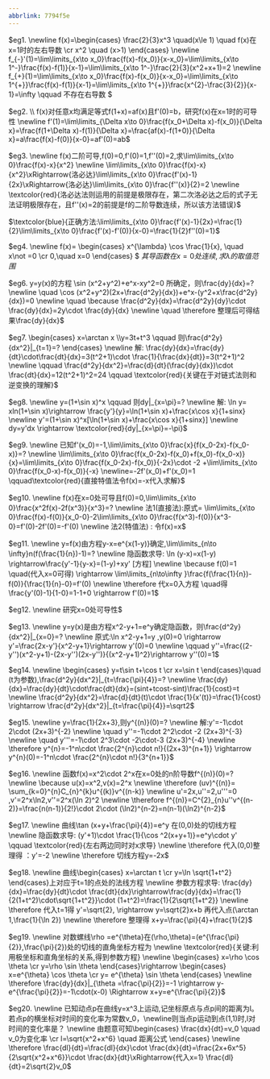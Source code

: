 ```yaml
---
abbrlink: 7794f5e
---
```


$eg1.
\newline f(x)=\begin{cases}
 \frac{2}{3}x^3 \quad(x\le 1) \quad f(x)在x=1时的左右导数
\cr x^2 \quad (x>1)
\end{cases}
\newline
f_{-}'(1)=\lim\limits_{x\to x_0}\frac{f(x)-f(x_0)}{x-x_0}=\lim\limits_{x\to 1^-}\frac{f(x)-f(1)}{x-1}=\lim\limits_{x\to 1^-}\frac{2}{3}(x^2+x+1)=2
\newline 
f_{+}(1)=\lim\limits_{x\to x_0}\frac{f(x)-f(x_0)}{x-x_0}=\lim\limits_{x\to 1^{+}}\frac{f(x)-f(1)}{x-1}=\lim\limits_{x\to 1^{+}}\frac{x^{2}-\frac{3}{2}}{x-1}=\infty \qquad 不存在右导数 $

$eg2.
\\ f(x)对任意x均满足等式f(1+x)=af(x)且f'(0)=b，研究f(x)在x=1时的可导性
\newline    f'(1)=\lim\limits_{\Delta x\to 0}\frac{f(x_0+\Delta x)-f(x_0)}{\Delta x}=\frac{f(1+\Delta x)-f(1)}{\Delta x}=\frac{af(x)-f(1+0)}{\Delta x}=a\frac{f(x)-f(0)}{x-0}=af'(0)=ab$

$eg3.
\newline f(x)二阶可导,f(0)=0,f'(0)=1,f''(0)=2,求\lim\limits_{x\to 0}\frac{f(x)-x}{x^2}
\newline \lim\limits_{x\to 0}\frac{f(x)-x}{x^2}\xRightarrow{洛必达}\lim\limits_{x\to 0}\frac{f'(x)-1}{2x}\xRightarrow{洛必达}\lim\limits_{x\to 0}\frac{f''(x)}{2}=2 
\newline \textcolor{red}{洛必达法则运用的前提是极限存在，第二次洛必达之后的式子无法证明极限存在，且f''(x)=2的前提是f的二阶导数连续，所以该方法错误}$



$\textcolor{blue}{正确方法:\lim\limits_{x\to 0}\frac{f'(x)-1}{2x}=\frac{1}{2}\lim\limits_{x\to 0}\frac{f'(x)-f'(0)}{x-0}=\frac{1}{2}f''(0)=1}$

$eg4.
\newline f(x)=
\begin{cases}
    x^{\lambda} \cos \frac{1}{x}, \quad x\not =0
\cr  0,\quad x=0 
\end{cases}
$
$其导函数在x=0处连续,求\lambda 的 取值范围$

$eg6. y=y(x)的方程 \sin (x^2+y^2)+e^x-xy^2=0 所确定，则\frac{dy}{dx}=?
\newline \quad \cos (x^2+y^2)(2x+\frac{d^2y}{dx})+e^x-(y^2+x\frac{d^2y}{dx})=0
\newline \quad \because \frac{d^2y}{dx}=\frac{d^2y}{dy}\cdot \frac{dy}{dx}=2y\cdot \frac{dy}{dx}
\newline \quad  \therefore 整理后可得结果\frac{dy}{dx}$

$eg7.
\begin{cases}
x=\arctan x
\\y=3t+t^3 \qquad 则\frac{d^2y}{dx^2}|_{t=1}=?
\end{cases}
\newline 解: \frac{dy}{dx}=\frac{dy}{dt}\cdot\frac{dt}{dx}=3(t^2+1)\cdot \frac{1}{\frac{dx}{dt}}=3(t^2+1)^2
\newline \qquad \frac{d^2y}{dx^2}=\frac{d}{dt}(\frac{dy}{dx})\cdot \frac{dt}{dx}=12(t^2+1)^2=24 \qquad \textcolor{red}{关键在于对链式法则和逆变换的理解}$

$eg8.
\newline y=(1+\sin x)^x \qquad 则dy|_{x=\pi}=?
\newline 解: \ln y= xln(1+\sin x)\rightarrow \frac{y'}{y}=\ln(1+\sin x)+\frac{x\cos x}{1+sinx}
\newline y'=(1+\sin x)^x[\ln(1+\sin x)+\frac{x\cos x}{1+sinx}]
\newline dy=y'dx \rightarrow \textcolor{red}{dy|_{x=\pi}=-\pi}$

$eg9.
\newline 已知f'(x_0)=-1,\lim\limits_{x\to 0}\frac{x}{f(x_0-2x)-f(x_0-x)}=?
\newline \lim\limits_{x\to 0}\frac{f(x_0-2x)-f(x_0)+f(x_0)-f(x_0-x)}{x}=\lim\limits_{x\to 0}\frac{f(x_0-2x)-f(x_0)}{-2x}\cdot -2 +\lim\limits_{x\to 0}\frac{f(x_0-x)-f(x_0)}{-x}
\newline=-2f'(x_0)+f'(x_0)=1
\qquad\textcolor{red}{直接特值法令f(x)=-x代入求解}$

$eg10.
\newline f(x)在x=0处可导且f(0)=0,\lim\limits_{x\to 0}\frac{x^2f(x)-2f(x^3)}{x^3}=?
\newline 法1(直接法):原式= \lim\limits_{x\to 0}\frac{f(x)-f(0)}{x_0-0}-2\lim\limits_{x\to 0}\frac{f(x^3)-f(0)}{x^3-0}=f'(0)-2f'(0)=-f'(0)
\newline 法2(特值法) : 令f(x)=x$

$eg11.
\newline y=f(x)由方程y-x=e^{x(1-y)}确定,\lim\limits_{n\to \infty}n(f(\frac{1}{n})-1)=?
\newline 隐函数求导: \ln (y-x)=x(1-y) \rightarrow\frac{y'-1}{y-x}=(1-y)+xy' [方程]
\newline \because f(0)=1 \quad(代入x=0可得) \rightarrow \lim\limits_{n\to\infty }\frac{f(\frac{1}{n})-f(0)}{\frac{1}{n}-0}=f'(0)
\newline \therefore 代x=0入方程 \quad得 \frac{y'(0)-1}{1-0}=1-1+0 \rightarrow f'(0)=1$

$eg12.
\newline 研究x=0处可导性$



$eg13.
\newline y=y(x)是由方程x^2-y+1=e^y确定隐函数，则\frac{d^2y}{dx^2}|_{x=0}=?
\newline 原式:\ln x^2-y+1=y ,y(0)=0 \rightarrow y'=\frac{2x-y'}{x^2-y+1}\rightarrow  y'(0)=0
\newline \qquad y''=\frac{(2-y'')(x^2-y+1)-(2x-y'')(2x-y'')}{(x^2-y+1)^2}\rightarrow y''(0)=1$

$eg14.
\newline \begin{cases}
y=t\sin t+\cos t
\cr x=\sin t
\end{cases}\quad (t为参数),\frac{d^2y}{dx^2}|_{t=\frac{\pi}{4}}=?
\newline \frac{dy}{dx}=\frac{dy}{dt}\cdot\frac{dt}{dx}=(sint+tcost-sint)\frac{1}{cost}=t
\newline \frac{d^2y}{dx^2}=\frac{d}{dt}(t)\cdot \frac{1}{x'(t)}=\frac{1}{cost} \rightarrow \frac{d^2y}{dx^2}|_{t=\frac{\pi}{4}}=\sqrt2$

$eg15.
\newline y=\frac{1}{2x+3},则y^{(n)}(0)=?
\newline 解:y'=-1\cdot 2\cdot (2x+3)^{-2}
\newline \quad y''=-1\cdot 2^2\cdot -2 (2x+3)^{-3}
\newline \quad y'''=-1\cdot 2^3\cdot -2\cdot-3 (2x+3)^{-4}
\newline \therefore y^{n}=-1^n\cdot \frac{2^{n}\cdot n!}{(2x+3)^{n+1}} \rightarrow y^{n}(0)=-1^n\cdot \frac{2^{n}\cdot n!}{3^{n+1}}$


$eg16.
\newline 函数f(x)=x^2\cdot 2^x在x=0处的n阶导数f^{(n)}(0)=?
\newline \because u(x)=x^2,v(x)=2^x 
\newline \therefore (uv)^{(n)}= \sum_{k=0}^{n}C_{n}^{k}u^{(k)}v^{(n-k)}
\newline u'=2x,u''=2,u'''=0 ,v'=2^x\ln2,v''=2^x(\ln 2)^2
\newline \therefore f^{(n)}=C^{2}_{n}u''v^{(n-2)}=\frac{n(n-1)}{2!}\cdot 2\cdot (\ln2)^{n-2}=n(n-1)(\ln2)^{n-2}$

$eg17.
\newline 曲线\tan (x+y+\frac{\pi}{4})=e^y 在(0,0)处的切线方程
\newline 隐函数求导: (y'+1)\cdot \frac{1}{\cos ^2(x+y+1)}=e^y\cdot y' \qquad \textcolor{red}{左右两边同时对x求导}
\newline \therefore 代入(0,0)整理得 ：y'=-2
\newline \therefore 切线方程y=-2x$

$eg18.
\newline 曲线\begin{cases}
x=\arctan t
\cr y=\ln \sqrt{1+t^2}
\end{cases}上对应于t=1的点处的法线方程
\newline 参数方程求导: \frac{dy}{dx}=\frac{dy}{dt}\cdot \frac{dt}{dx}\rightarrow\frac{dy}{dx}=\frac{1}{2(1+t^2)\cdot\sqrt{1+t^2}}\cdot (1+t^2)=\frac{1}{2\sqrt{1+t^2}}
\newline \therefore 代入t=1得 y'=\sqrt{2}, \rightarrow y=\sqrt{2}x+b 再代入点(\arctan 1,\frac{1}{\ln 2}) 
\newline \therefore 整理得 x+y=\frac{\pi}{4}+\frac{1}{2}$

$eg19.
\newline 对数螺线\rho =e^{\theta}在(\rho,\theta)=(e^{\frac{\pi}{2}},\frac{\pi}{2})处的切线的直角坐标方程为
\newline \textcolor{red}{关键:利用极坐标和直角坐标的关系,得到参数方程}
\newline \begin{cases}
x=\rho \cos \theta
\cr y=\rho \sin \theta
\end{cases}\rightarrow
\begin{cases}
x=e^{\theta} \cos \theta
\cr y= e^{\theta} \sin \theta
\end{cases}
\newline \therefore \frac{dy}{dx}|_{\theta =\frac{\pi}{2}}=-1 \rightarrow y-e^{\frac{\pi}{2}}=-1\cdot(x-0) \Rightarrow x+y=e^{\frac{\pi}{2}}$ 


$eg20.
\newline 已知动点p在曲线y=x^3上运动,记坐标原点与点p间的距离为l。若点p的横坐标对时间的变化率为常数v_0，\newline则当点p运动到点(1,1)时,l对时间的变化率是？
\newline 由题意可知\begin{cases}
\frac{dx}{dt}=v_0   \quad v_0为变化率
\cr  l=\sqrt{x^2+x^6} \quad 距离公式
\end{cases} 
\newline \therefore \frac{dl}{dt}=\frac{dl}{dx}\cdot    \frac{dx}{dt}=\frac{2x+6x^5}{2\sqrt{x^2+x^6}}\cdot \frac{dx}{dt}\xRightarrow{代入x=1} \frac{dl}{dt}=2\sqrt{2}v_0$